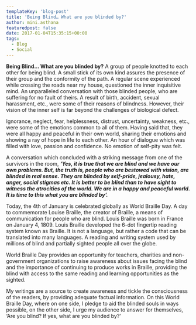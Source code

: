 ```yaml
---
templateKey: 'blog-post'
title: 'Being Blind… What are you blinded by?'
author: mini.asthana
featuredpost: false
date: 2017-01-04T15:35:15+00:00
tags:
  - Blog
  - Social
---
```

**Being Blind… What are you blinded by?**
A group of people knotted to each other for being blind. A small stick of its own kind assures the presence of their group and the conformity of the path. A regular scene experienced while crossing the roads near my house, questioned the inner inquisitive mind. An unparalleled conversation with those blinded people, who are suffering for no fault of theirs. A result of birth, accident, sexual harassment, etc., were some of their reasons of blindness. However, their vision of the inner self is far beyond the challenges of biological defect. 

Ignorance, neglect, fear, helplessness, distrust, uncertainty, weakness, etc., were some of the emotions common to all of them. Having said that, they were all happy and peaceful in their own world, sharing their emotions and showing a ray of hope in life to each other. An hour of dialogue which was filled with love, passion and confidence. No emotion of self-pity was felt.

A conversation which concluded with a striking message from one of the survivors in the room, _**‘Yes, it is true that we are blind and we have our own problems. But, the truth is, people who are bestowed with vision, are blinded in real sense. They are blinded by self-pride, jealousy, hate, anger, social stigmas etc. It is better to be blind than to have sight to witness the atrocities of the world. We are in a happy and peaceful world. It is time to this what you are blinded by’.**_

Today, the 4th of January is celebrated globally as World Braille Day. A day to commemorate Louise Braille, the creator of Braille, a means of communication for people who are blind. Louis Braille was born in France on January 4, 1809. Louis Braille developed the 6-dot fingertip reading system known as Braille. It is not a language, but rather a code that can be translated into many languages. A reading and writing system used by millions of blind and partially sighted people all over the globe. 

World Braille Day provides an opportunity for teachers, charities and non-government organizations to raise awareness about issues facing the blind and the importance of continuing to produce works in Braille, providing the blind with access to the same reading and learning opportunities as the sighted.

My writings are a source to create awareness and tickle the consciousness of the readers, by providing adequate factual information. On this World Braille Day, where on one side, I pledge to aid the blinded souls in ways possible, on the other side, I urge my audience to answer for themselves, ‘Are you blind? If yes, what are you blinded by?’